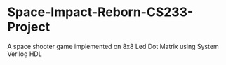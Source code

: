 # Space-Impact-Reborn-CS233-Project
A space shooter game implemented on 8x8 Led Dot Matrix using System Verilog HDL
